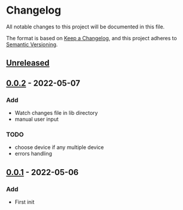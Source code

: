 # Changelog

All notable changes to this project will be documented in this file.

The format is based on [Keep a Changelog](https://keepachangelog.com/en/1.0.0/),
and this project adheres to [Semantic Versioning](https://semver.org/spec/v2.0.0.html).

## [Unreleased]

## [0.0.2] - 2022-05-07

### Add

- Watch changes file in lib directory
- manual user input

### TODO

- choose device if any multiple device
- errors handling

## [0.0.1] - 2022-05-06

### Add

- First init

[unreleased]: https://github.com/kanggara75/fluttermon/compare/0.0.2...HEAD
[0.0.2]: https://github.com/kanggara75/fluttermon/compare/0.0.1...0.0.2
[0.0.1]: https://github.com/kanggara75/fluttermon/releases/tag/0.0.1
